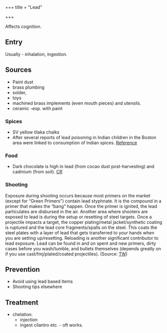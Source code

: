 +++
title = "Lead"

+++

Affects cognition.

## Entry
Usually - inhalation, ingestion.

## Sources
- Paint dust
- brass plumbing
- solder, 
- toys
- machined brass implements (even mouth pieces) and utensils.
- ceramic -esp. with paint


### Spices
- SV yellow tilaka chalks
- After several reports of lead poisoning in Indian children in the Boston area were linked to consumption of Indian spices.
[Reference](http://www.time.com/time/health/article/0,8599,1971906,00.html)

### Food
- Dark chocolate is high in lead (from cocao dust post-harvesting) and cadmium (from soil).  [CR](https://www.consumerreports.org/health/food-safety/lead-and-cadmium-in-dark-chocolate-a8480295550/)

### Shooting
Exposure during shooting occurs because most primers on the market (except for “Green Primers”) contain lead styphnate. It is the compound in a primer that makes the “bang” happen. Once the primer is ignited, the lead particulates are disbursed in the air. Another area where shooters are exposed to lead is during the setup or resetting of steel targets. Once a projectile impacts a target, the copper plating/metal jacket/synthetic coating is ruptured and the lead core fragments/spalls on the steel. This coats the steel plates with a layer of lead that gets transferred to your hands when you are setting up/resetting. Reloading is another significant contributor to lead exposure. Lead can be found in and on spent and new primers, dirty cases before you wash/tumble, and bullets themselves (depends greatly on if you use cast/fmj/plated/coated projectiles). (Source: [TW](https://blog.capitalcartridge.com/2017/03/14/how-to-avoid-lead-poisoningcapital-cartridge/))

## Prevention
- Avoid using lead based items
- Shooting tips elsewhere

## Treatment
- chelation. 
  - injection
  - ingest cilantro etc. - oft works.
